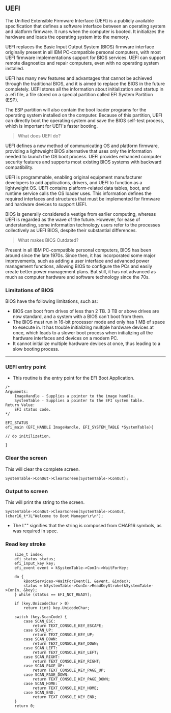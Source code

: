 ## UEFI

The Unified Extensible Firmware Interface (UEFI) is a publicly available specification that defines a software interface between an operating system and platform firmware. It runs when the computer is booted. It initializes the hardware and loads the operating system into the memory.

UEFI replaces the Basic Input Output System (BIOS) firmware interface originally present in all IBM PC-compatible personal computers, with most UEFI firmware implementations support for BIOS services. UEFI can support remote diagnostics and repair computers, even with no operating system installed.

UEFI has many new features and advantages that cannot be achieved through the traditional BIOS, and it is aimed to replace the BIOS in the future completely. UEFI stores all the information about initialization and startup in a .efi file, a file stored on a special partition called EFI System Partition (ESP).

The ESP partition will also contain the boot loader programs for the operating system installed on the computer. Because of this partition, UEFI can directly boot the operating system and save the BIOS self-test process, which is important for UEFI's faster booting.

> What does UEFI do?

UEFI defines a new method of communicating OS and platform firmware, providing a lightweight BIOS alternative that uses only the information needed to launch the OS boot process. UEFI provides enhanced computer security features and supports most existing BIOS systems with backward compatibility.

UEFI is programmable, enabling original equipment manufacturer developers to add applications, drivers, and UEFI to function as a lightweight OS. UEFI contains platform-related data tables, boot, and runtime service calls the OS loader uses. This information defines the required interfaces and structures that must be implemented for firmware and hardware devices to support UEFI.

BIOS is generally considered a vestige from earlier computing, whereas UEFI is regarded as the wave of the future. However, for ease of understanding, some information technology users refer to the processes collectively as UEFI BIOS, despite their substantial differences.

> What makes BIOS Outdated?

Present in all IBM PC-compatible personal computers, BIOS has been around since the late 1970s. Since then, it has incorporated some major improvements, such as adding a user interface and advanced power management functions, allowing BIOS to configure the PCs and easily create better power management plans. But still, it has not advanced as much as computer hardware and software technology since the 70s.

### Limitations of BIOS

BIOS have the following limitations, such as:
* BIOS can boot from drives of less than 2 TB. 3 TB or above drives are now standard, and a system with a BIOS can't boot from them.
* The BIOS must run in 16-bit processor mode and only has 1 MB of space to execute in. It has trouble initializing multiple hardware devices at once, which leads to a slower boot process when initializing all the hardware interfaces and devices on a modern PC.
* It cannot initialize multiple hardware devices at once, thus leading to a slow booting process.

---

### UEFI entry point
*  This routine is the entry point for the EFI Boot Application.

```
/*
Arguments:
    ImageHandle - Supplies a pointer to the image handle.
    SystemTable - Supplies a pointer to the EFI system table.
Return Value:
    EFI status code.
*/

EFI_STATUS
efi_main (EFI_HANDLE ImageHandle, EFI_SYSTEM_TABLE *SystemTable){

// do initilization.

}
```

### Clear the screen

This will clear the complete screen.

```
SystemTable->ConOut->ClearScreen(SystemTable->ConOut);

```

### Output to screen

This will print the string to the screen.

```
SystemTable->ConOut->ClearScreen(SystemTable->ConOut, (char16_t*)L"Welcome to Boot Manager\r\n");

```
* The L"" signifies that the string is composed from CHAR16 symbols, as was required in spec.

### Read key stroke

```
    size_t index;
	efi_status status;
	efi_input_key key;
	efi_event event = kSystemTable->ConIn->WaitForKey;

	do {
		kBootServices->WaitForEvent(1, &event, &index);
		status = kSystemTable->ConIn->ReadKeyStroke(kSystemTable->ConIn, &key);
	} while (status == EFI_NOT_READY);

	if (key.UnicodeChar > 0)
		return (int) key.UnicodeChar;

	switch (key.ScanCode) {
		case SCAN_ESC:
			return TEXT_CONSOLE_KEY_ESCAPE;
		case SCAN_UP:
			return TEXT_CONSOLE_KEY_UP;
		case SCAN_DOWN:
			return TEXT_CONSOLE_KEY_DOWN;
		case SCAN_LEFT:
			return TEXT_CONSOLE_KEY_LEFT;
		case SCAN_RIGHT:
			return TEXT_CONSOLE_KEY_RIGHT;
		case SCAN_PAGE_UP:
			return TEXT_CONSOLE_KEY_PAGE_UP;
		case SCAN_PAGE_DOWN:
			return TEXT_CONSOLE_KEY_PAGE_DOWN;
		case SCAN_HOME:
			return TEXT_CONSOLE_KEY_HOME;
		case SCAN_END:
			return TEXT_CONSOLE_KEY_END;
	}
	return 0;
```
